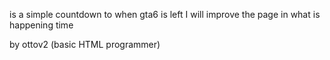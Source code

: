 is a simple countdown to when gta6 is left 
I will improve the page in what is happening time



by ottov2 (basic HTML programmer)
